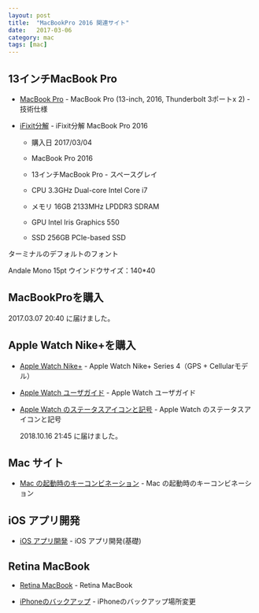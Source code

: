 ```yaml
---
layout: post
title:  "MacBookPro 2016 関連サイト"
date:   2017-03-06
category: mac
tags: [mac]
---
```


## 13インチMacBook Pro

- [MacBook Pro](https://support.apple.com/kb/SP747?locale=ja_JP&viewlocale=ja_JP) - MacBook Pro (13-inch, 2016, Thunderbolt 3ポートx 2) - 技術仕様

- [iFixit分解](http://gigazine.net/news/20161117-macbook-pro-touch-bar-teardown/) - iFixit分解 MacBook Pro 2016 

    * 購入日 2017/03/04

    *  MacBook Pro 2016
    *    13インチMacBook Pro - スペースグレイ
    *    CPU        3.3GHz     Dual-core Intel Core i7
    *    メモリ     16GB       2133MHz LPDDR3 SDRAM
    *    GPU        Intel Iris Graphics 550
    *    SSD        256GB PCIe-based SSD


ターミナルのデフォルトのフォント

Andale Mono 15pt
ウインドウサイズ：140*40

## MacBookProを購入
   
   2017.03.07 20:40 に届けました。
   
## Apple Watch Nike+を購入

- [Apple Watch Nike+](https://www.biccamera.com/bc/item/5822980/) - Apple Watch Nike+ Series 4（GPS + Cellularモデル）

- [Apple Watch ユーザガイド](https://support.apple.com/ja-jp/guide/watch/welcome/watchos) - Apple Watch ユーザガイド

- [Apple Watch のステータスアイコンと記号](https://support.apple.com/ja-jp/HT205550) -  Apple Watch のステータスアイコンと記号

   2018.10.16 21:45 に届けました。

## Mac サイト 

- [Mac の起動時のキーコンビネーション](https://support.apple.com/ja-jp/HT201255) - Mac の起動時のキーコンビネーション

## iOS アプリ開発 
- [iOS アプリ開発](https://i-app-tec.com/) - iOS アプリ開発(基礎)
 
## Retina MacBook   

- [Retina MacBook](https://jp.ifixit.com/Guide/Retina+MacBook+2016+%E3%81%AE%E5%88%86%E8%A7%A3/62149) - Retina MacBook

- [iPhoneのバックアップ](http://www.kurasutasu.com/entry/iphone-backup-mac) - iPhoneのバックアップ場所変更

